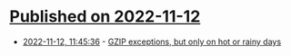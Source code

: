 # [Published on 2022-11-12](index.md)

* [2022-11-12, 11:45:36](https://lobste.rs/s/cdxbsf/gzip_exceptions_only_on_hot_rainy_days) - [GZIP exceptions, but only on hot or rainy days](https://alexyorke.github.io/2022/11/11/gzip-exceptions-but-only-on-hot-or-rainy-days/)
